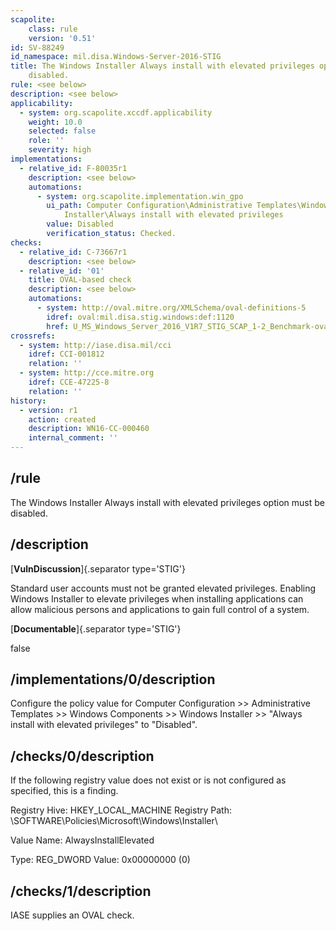 ```yaml
---
scapolite:
    class: rule
    version: '0.51'
id: SV-88249
id_namespace: mil.disa.Windows-Server-2016-STIG
title: The Windows Installer Always install with elevated privileges option must be
    disabled.
rule: <see below>
description: <see below>
applicability:
  - system: org.scapolite.xccdf.applicability
    weight: 10.0
    selected: false
    role: ''
    severity: high
implementations:
  - relative_id: F-80035r1
    description: <see below>
    automations:
      - system: org.scapolite.implementation.win_gpo
        ui_path: Computer Configuration\Administrative Templates\Windows Components\Windows
            Installer\Always install with elevated privileges
        value: Disabled
        verification_status: Checked.
checks:
  - relative_id: C-73667r1
    description: <see below>
  - relative_id: '01'
    title: OVAL-based check
    description: <see below>
    automations:
      - system: http://oval.mitre.org/XMLSchema/oval-definitions-5
        idref: oval:mil.disa.stig.windows:def:1120
        href: U_MS_Windows_Server_2016_V1R7_STIG_SCAP_1-2_Benchmark-oval.xml
crossrefs:
  - system: http://iase.disa.mil/cci
    idref: CCI-001812
    relation: ''
  - system: http://cce.mitre.org
    idref: CCE-47225-8
    relation: ''
history:
  - version: r1
    action: created
    description: WN16-CC-000460
    internal_comment: ''
---
```



## /rule

The Windows Installer Always install with elevated privileges option must be disabled.

## /description

[**VulnDiscussion**]{.separator type='STIG'}

Standard user accounts must not be granted elevated privileges. Enabling Windows Installer to elevate privileges when installing applications can allow malicious persons and applications to gain full control of a system.

[**Documentable**]{.separator type='STIG'}

false

## /implementations/0/description

Configure the policy value for Computer Configuration >> Administrative Templates >> Windows Components >> Windows Installer >> "Always install with elevated privileges" to "Disabled".

## /checks/0/description

If the following registry value does not exist or is not configured as specified, this is a finding.

Registry Hive: HKEY_LOCAL_MACHINE
Registry Path: \SOFTWARE\Policies\Microsoft\Windows\Installer\

Value Name: AlwaysInstallElevated

Type: REG_DWORD
Value: 0x00000000 (0)

## /checks/1/description

IASE supplies an OVAL check.
